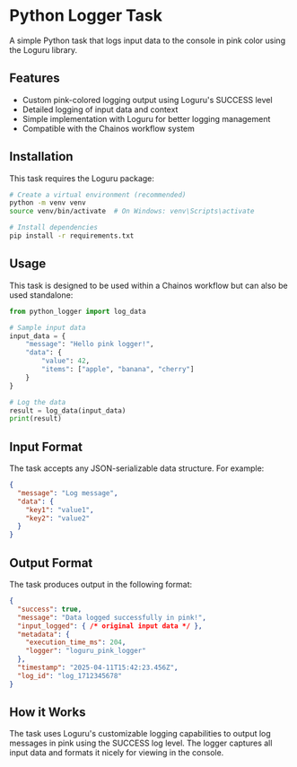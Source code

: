 # Python Logger Task

A simple Python task that logs input data to the console in pink color using the Loguru library.

## Features

- Custom pink-colored logging output using Loguru's SUCCESS level
- Detailed logging of input data and context
- Simple implementation with Loguru for better logging management
- Compatible with the Chainos workflow system

## Installation

This task requires the Loguru package:

```bash
# Create a virtual environment (recommended)
python -m venv venv
source venv/bin/activate  # On Windows: venv\Scripts\activate

# Install dependencies
pip install -r requirements.txt
```

## Usage

This task is designed to be used within a Chainos workflow but can also be used standalone:

```python
from python_logger import log_data

# Sample input data
input_data = {
    "message": "Hello pink logger!",
    "data": {
        "value": 42,
        "items": ["apple", "banana", "cherry"]
    }
}

# Log the data
result = log_data(input_data)
print(result)
```

## Input Format

The task accepts any JSON-serializable data structure. For example:

```json
{
  "message": "Log message",
  "data": {
    "key1": "value1",
    "key2": "value2"
  }
}
```

## Output Format

The task produces output in the following format:

```json
{
  "success": true,
  "message": "Data logged successfully in pink!",
  "input_logged": { /* original input data */ },
  "metadata": {
    "execution_time_ms": 204,
    "logger": "loguru_pink_logger"
  },
  "timestamp": "2025-04-11T15:42:23.456Z",
  "log_id": "log_1712345678"
}
```

## How it Works

The task uses Loguru's customizable logging capabilities to output log messages in pink using the SUCCESS log level. The logger captures all input data and formats it nicely for viewing in the console.